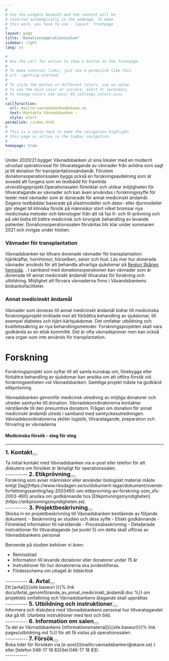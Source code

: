 ```yaml
---
#
# Use the widgets beneath and the content will be
# inserted automagically in the webpage. To make
# this work, you have to use › layout: frontpage
#
layout: page
title: "Donationsoperationssalen"
sidebar: right
lang: sv

#
# Use the call for action to show a button on the frontpage
#
# To make internal links, just use a permalink like this
# url: /getting-started/
#
# To style the button in different colors, use no value
# to use the main color or success, alert or secondary.
# To change colors see sass/_01_settings_colors.scss
#
callforaction:
  url: mailto:vavnadsbanken@skane.se
  text: Kontakta Vävnadsbanken ›
  style: alert
permalink: /index.html
#
# This is a nasty hack to make the navigation highlight
# this page as active in the topbar navigation
#
homepage: true
---
```

Under 2020/21 bygger Vävnadsbanken ut sina lokaler med en modernt utrustad operationssal för tillvaratagande av vävnader från avlidna som sagt ja till donation för transplantationsändamål. Förutom donationsoperationssalen byggs också en forskningsavdelning som är avsedd att fungera som en testbädd för framtida utvecklingsprojekt.Operationssalen förenklar och utökar möjligheten för tillvaratagande av vävnader och kan även användas i forskningssyfte för tester med vävnader som är donerade för annat medicinskt ändamål. Dagens testbäddar baserade på plastmodeller och dator- eller djurmodeller gör steget till kliniska försök på människor stort vilket bromsar nya medicinska metoder och teknologier från att nå fas II- och III-prövning och på sikt bidra till bättre medicinsk och kirurgisk behandling av levande patienter. Donationsoperationssalen förväntas blir klar under sommaren 2021 och invigas under hösten.

### Vävnader för transplantation
Vävnadsbanken tar tillvara donerade vävnader för transplantation: hjärtklaffar, hornhinnor, hörselben, senor och hud. Läs mer hur donerade vävnader används för att behandla allvarliga sjukdomar på  [Region Skånes hemsida](https://vard.skane.se/skanes-universitetssjukhus-sus/om-oss/profilomraden/vavnadsbanken/). .  I samband med donationsoperationen kan vävnader som är donerade till annat medicinskt ändamål tillvaratas för forskning och utbildning. Möjlighet att förvara vävnaderna finns i Vävandsbankens biobanksfaciliteter.

### Annat medicinskt ändamål
Vävnader som doneras till annat medicinskt ändamål bidrar till medicinska forskningsprojekt inriktade mot att förbättra behandling av sjukdomar, till exempel diabetes och hjärt-kärlsjukdomar. Det omfattar utbildning och kvalitetssäkring av nya behandlingsmetoder. Forskningsprojekten skall vara godkända av en etisk kommitté. Det är ofta vävnadsprover men kan också vara organ som inte används för transplantation.

# Forskning
Forskningsprojekt som syftar till att samla kunskap om, förebygga eller förbättra behandling av sjukdomar kan ansöka om att utföra försök vid forskningsenheten vid Vävnadsbanken. Samtliga projekt måste ha godkänd etikprövning.

Vävnadsbanken genomför medicinsk utredning av möjliga donatorer och utreder samtycke till donation. Vävnadskoordinatorerna kontaktar närstående till den presumtiva donatorn. Frågan om donation för annat medicinskt ändamål utreds i samband med samtyckesutredningen. Vävnadskoordinatorerna sköter logistik, tillvaratagande, preparation och förvaring av vävnaderna

#### Medicinska försök - steg för steg 
-----------
<span style="font-weight: bold;font-size:18px;">1. Kontakt</span><button type="button" class="btn btn-primary btn-circle" id="steg1"><i class="fa fa-plus"></i> 
                            </button>
<div class="content" id="steg1data" markdown="1">              
Ta initial kontakt med Vävnadsbanken via e-post eller telefon för att diskutera om försöket är lämpligt för operationssalen.  
</div>
-----------
<span style="font-weight: bold;font-size:18px;">2. Etikprövning</span><button type="button" class="btn btn-primary btn-circle" id="steg2"><i class="fa fa-plus"></i> 
                            </button>
<div class="content" id="steg2data" markdown="1">              
Forskning som avser människor eller använder biologiskt material måste enligt [lag](https://www.riksdagen.se/sv/dokument-lagar/dokument/svensk-forfattningssamling/lag-2003460-om-etikprovning-av-forskning-som_sfs-2003-460) ansöka om godkännande hos [Etikprövningsmyndigheten](https://etikprovningsmyndigheten.se).
</div>
-----------
<span style="font-weight: bold;font-size:18px;">3. Projektbeskrivning</span><button type="button" class="btn btn-primary btn-circle" id="steg3"><i class="fa fa-plus"></i> 
                            </button>
<div class="content" id="steg3data" markdown="1">              
Skicka in en projektbeskrivning till Vävnadsbanken bestående av följande dokument:
-	Beskrivning av studien och dess syfte
-	Etiskt godkännande
-	Förenklad information till närstående
-	Processbeskrivning
-	Detaljerade instruktioner för tillvaratagande (se punkt 5) om detta skall utföras av Vävnadsbankens personal


Beroende på studien behöver vi även:
- Remissblad
- Information till levande donatorer eller donatorer under 15 år
- Instruktioner för hur donatorerna ska avidentifieras
- Flödesschema om uttaget är tidskritisk
</div>
-----------
<span style="font-weight: bold;font-size:18px;">4. Avtal</span><button type="button" class="btn btn-primary btn-circle" id="steg4"><i class="fa fa-plus"></i> 
                            </button>
<div class="content" id="steg4data" markdown="1">              
Ett [avtal]({{site.baseurl }}{% link docs/Avtal_genomförande_av_annat_medicinskt_ändamål.doc %}) om projektets omfattning och Vävnadsbankens åtagande skall upprättas
</div>
-----------
<span style="font-weight: bold;font-size:18px;">5. Utbildning och instruktioner</span><button type="button" class="btn btn-primary btn-circle" id="steg5"><i class="fa fa-plus"></i> 
                            </button>
<div class="content" id="steg5data" markdown="1">              
Informera och diskutera med Vävnadsbankens personal hur tillvaratagandet ska gå till. Utarbeta instruktioner med text och bild.
</div>
-----------
<span style="font-weight: bold;font-size:18px;"> 6. Information om salen</span><button type="button" class="btn btn-primary btn-circle" id="steg6"><i class="fa fa-plus"></i> 
                            </button>
<div class="content" id="steg6data" markdown="1">              
Ta del av Vävnadsbankens [informationsmaterial]({{site.baseurl}}{% link pages/utbildning.md %}) för att få vistas på operationssalen.
</div>
-----------
<span style="font-weight: bold;font-size:18px;">7. Försök</span><button type="button" class="btn btn-primary btn-circle" id="steg7"><i class="fa fa-plus"></i> 
                            </button>
<div class="content" id="steg7data" markdown="1">              
Boka tider för försöken via [e-post]((mailto:vavnadsbanken@skane.se) ) eller [telefon 046-17 18 83](tel:046-17 18 83). 
</div>
-----------
